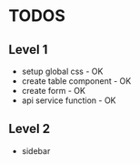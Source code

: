 # TODOS

## Level 1
- setup global css - OK
- create table component - OK
- create form - OK
- api service function - OK

## Level 2
- sidebar

